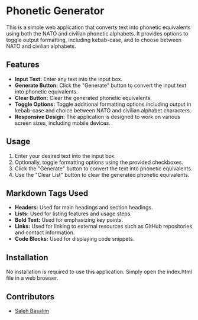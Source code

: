 # Phonetic Generator

This is a simple web application that converts text into phonetic equivalents using both the NATO and civilian phonetic alphabets. It provides options to toggle output formatting, including kebab-case, and to choose between NATO and civilian alphabets.

## Features

- **Input Text:** Enter any text into the input box.
- **Generate Button:** Click the "Generate" button to convert the input text into phonetic equivalents.
- **Clear Button:** Clear the generated phonetic equivalents.
- **Toggle Options:** Toggle additional formatting options including output in kebab-case and choice between NATO and civilian alphabet characters.
- **Responsive Design:** The application is designed to work on various screen sizes, including mobile devices.

## Usage

1. Enter your desired text into the input box.
2. Optionally, toggle formatting options using the provided checkboxes.
3. Click the "Generate" button to convert the text into phonetic equivalents.
4. Use the "Clear List" button to clear the generated phonetic equivalents.

## Markdown Tags Used

- **Headers:** Used for main headings and section headings.
- **Lists:** Used for listing features and usage steps.
- **Bold Text:** Used for emphasizing key points.
- **Links:** Used for linking to external resources such as GitHub repositories and contact information.
- **Code Blocks:** Used for displaying code snippets.
## Installation

No installation is required to use this application. Simply open the index.html file in a web browser.

## Contributors

- [Saleh Basalim](https://github.com/salehmb89)
